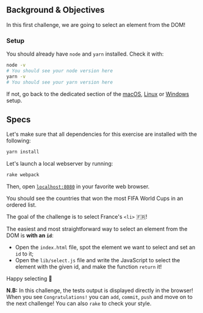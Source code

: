 ## Background & Objectives

In this first challenge, we are going to select an element from the DOM!

### Setup

You should already have `node` and `yarn` installed. Check it with:

```bash
node -v
# You should see your node version here
yarn -v
# You should see your yarn version here
```
If not, go back to the dedicated section of the [macOS](https://github.com/lewagon/setup/blob/master/macOS.md#installing-node-with-nvm), [Linux](https://github.com/lewagon/setup/blob/master/UBUNTU.md#installing-node-with-nvm) or [Windows](https://github.com/lewagon/setup/blob/master/WINDOWS.md#installing-node-with-nvm) setup.

## Specs

Let's make sure that all dependencies for this exercise are installed with the following:

```bash
yarn install
```

Let's launch a local webserver by running:

```bash
rake webpack
```

Then, open [`localhost:8080`](http://localhost:8080) in your favorite web browser.

You should see the countries that won the most FIFA World Cups in an ordered list.

The goal of the challenge is to select France's `<li>` 🇫🇷!

The easiest and most straightforward way to select an element from the DOM is **with an `id`**:

- Open the `index.html` file, spot the element we want to select and set an `id` to it;
- Open the `lib/select.js` file and write the JavaScript to select the element with the given id, and make the function `return` it!

Happy selecting 🎣

**N.B:** In this challenge, the tests output is displayed directly in the browser! When you see `Congratulations!` you can `add`, `commit`, `push` and move on to the next challenge! You can also `rake` to check your style.
